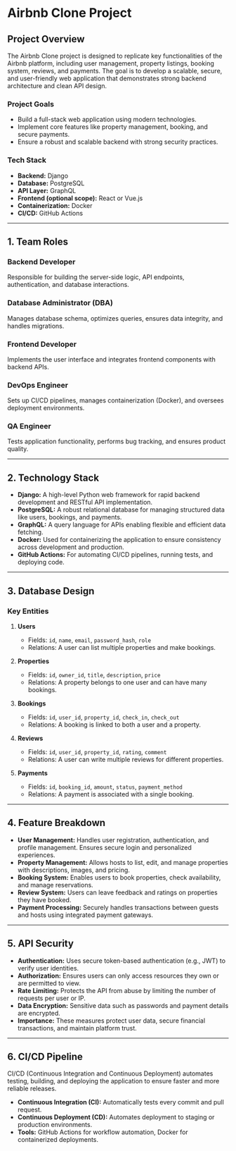 # Airbnb Clone Project
## Project Overview
The Airbnb Clone project is designed to replicate key functionalities of the Airbnb platform, including user management, property listings, booking system, reviews, and payments. The goal is to develop a scalable, secure, and user-friendly web application that demonstrates strong backend architecture and clean API design.

### Project Goals
- Build a full-stack web application using modern technologies.
- Implement core features like property management, booking, and secure payments.
- Ensure a robust and scalable backend with strong security practices.

### Tech Stack
- **Backend:** Django
- **Database:** PostgreSQL
- **API Layer:** GraphQL
- **Frontend (optional scope):** React or Vue.js
- **Containerization:** Docker
- **CI/CD:** GitHub Actions

---

## 1. Team Roles

### Backend Developer
Responsible for building the server-side logic, API endpoints, authentication, and database interactions.

### Database Administrator (DBA)
Manages database schema, optimizes queries, ensures data integrity, and handles migrations.

### Frontend Developer
Implements the user interface and integrates frontend components with backend APIs.

### DevOps Engineer
Sets up CI/CD pipelines, manages containerization (Docker), and oversees deployment environments.

### QA Engineer
Tests application functionality, performs bug tracking, and ensures product quality.

---

## 2. Technology Stack

- **Django:** A high-level Python web framework for rapid backend development and RESTful API implementation.
- **PostgreSQL:** A robust relational database for managing structured data like users, bookings, and payments.
- **GraphQL:** A query language for APIs enabling flexible and efficient data fetching.
- **Docker:** Used for containerizing the application to ensure consistency across development and production.
- **GitHub Actions:** For automating CI/CD pipelines, running tests, and deploying code.

---

## 3. Database Design

### Key Entities
1. **Users**
   - Fields: `id`, `name`, `email`, `password_hash`, `role`
   - Relations: A user can list multiple properties and make bookings.

2. **Properties**
   - Fields: `id`, `owner_id`, `title`, `description`, `price`
   - Relations: A property belongs to one user and can have many bookings.

3. **Bookings**
   - Fields: `id`, `user_id`, `property_id`, `check_in`, `check_out`
   - Relations: A booking is linked to both a user and a property.

4. **Reviews**
   - Fields: `id`, `user_id`, `property_id`, `rating`, `comment`
   - Relations: A user can write multiple reviews for different properties.

5. **Payments**
   - Fields: `id`, `booking_id`, `amount`, `status`, `payment_method`
   - Relations: A payment is associated with a single booking.

---

## 4. Feature Breakdown

- **User Management:** Handles user registration, authentication, and profile management. Ensures secure login and personalized experiences.
- **Property Management:** Allows hosts to list, edit, and manage properties with descriptions, images, and pricing.
- **Booking System:** Enables users to book properties, check availability, and manage reservations.
- **Review System:** Users can leave feedback and ratings on properties they have booked.
- **Payment Processing:** Securely handles transactions between guests and hosts using integrated payment gateways.

---

## 5. API Security

- **Authentication:** Uses secure token-based authentication (e.g., JWT) to verify user identities.
- **Authorization:** Ensures users can only access resources they own or are permitted to view.
- **Rate Limiting:** Protects the API from abuse by limiting the number of requests per user or IP.
- **Data Encryption:** Sensitive data such as passwords and payment details are encrypted.
- **Importance:** These measures protect user data, secure financial transactions, and maintain platform trust.

---

## 6. CI/CD Pipeline

CI/CD (Continuous Integration and Continuous Deployment) automates testing, building, and deploying the application to ensure faster and more reliable releases.

- **Continuous Integration (CI):** Automatically tests every commit and pull request.
- **Continuous Deployment (CD):** Automates deployment to staging or production environments.
- **Tools:** GitHub Actions for workflow automation, Docker for containerized deployments.
